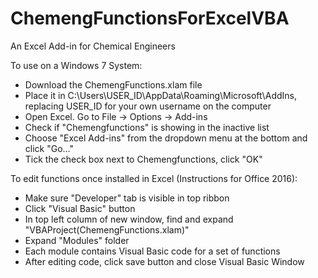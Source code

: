 # ChemengFunctionsForExcelVBA
An Excel Add-in for Chemical Engineers

To use on a Windows 7 System:
* Download the ChemengFunctions.xlam file
* Place it in C:\Users\USER_ID\AppData\Roaming\Microsoft\AddIns, replacing USER_ID for your own username on the computer
* Open Excel. Go to File -> Options -> Add-ins 
* Check if "Chemengfunctions" is showing in the inactive list
* Choose "Excel Add-ins" from the dropdown menu at the bottom and click "Go..."
* Tick the check box next to Chemengfunctions, click "OK"

To edit functions once installed in Excel (Instructions for Office 2016):
* Make sure "Developer" tab is visible in top ribbon
* Click "Visual Basic" button
* In top left column of new window, find and expand "VBAProject(ChemengFunctions.xlam)"
* Expand "Modules" folder
* Each module contains Visual Basic code for a set of functions
* After editing code, click save button and close Visual Basic Window
